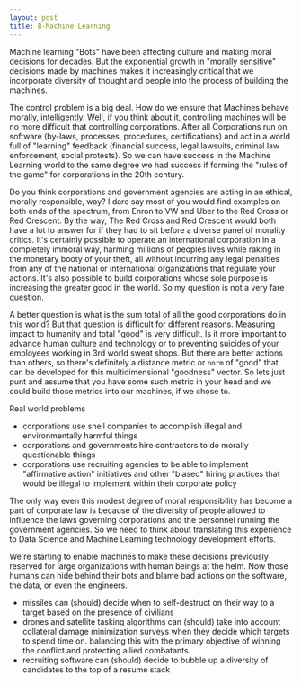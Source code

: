 ```yaml
---
layout: post
title: B-Machine Learning
---
```


Machine learning "Bots" have been affecting culture and making moral decisions for decades. But the exponential growth in "morally sensitive" decisions made by machines makes it increasingly critical that we incorporate diversity of thought and people into the process of building the machines.

The control problem is a big deal. How do we ensure that Machines behave morally, intelligently. Well, if you think about it, controlling machines will be no more difficult that controlling corporations. After all Corporations run on software (by-laws, processes, procedures, certifications) and act in a world full of "learning" feedback (financial success, legal lawsuits, criminal law enforcement, social protests). So we can have success in the Machine Learning world to the same degree we had success if forming the "rules of the game" for corporations in the 20th century.

Do you think corporations and government agencies are acting in an ethical, morally responsible, way? I dare say most of you would find examples on both ends of the spectrum, from Enron to VW and Uber to the Red Cross or Red Crescent. By the way, The Red Cross and Red Crescent would both have a lot to answer for if they had to sit before a diverse panel of morality critics. It's certainly possible to operate an international corporation in a completely immoral way, harming millions of peoples lives while raking in the monetary booty of your theft, all without incurring any legal penalties from any of the national or international organizations that regulate your actions. It's also possible to build corporations whose sole purpose is increasing the greater good in the world. So my question is not a very fare question.

A better question is what is the sum total of all the good corporations do in this world? But that question is difficult for different reasons. Measuring impact to humanity and total "good" is very difficult. Is it more important to advance human culture and technology or to preventing suicides of your employees working in 3rd world sweat shops. But there are better actions than others, so there's definitely a distance metric or `norm` of "good" that can be developed for this multidimensional "goodness" vector. So lets just punt and assume that you have some such metric in your head and we could build those metrics into our machines, if we chose to.

Real world problems

- corporations use shell companies to accomplish illegal and environmentally harmful things
- corporations and governments hire contractors to do morally questionable things
- corporations use recruiting agencies to be able to implement "affirmative action" initiatives and other "biased" hiring practices that would be illegal to implement within their corporate policy

The only way even this modest degree of moral responsibility has become a part of corporate law is because of the diversity of people allowed to influence the laws governing corporations and the personnel running the government agencies. So we need to think about translating this experience to Data Science and Machine Learning technology development efforts.

We're starting to enable machines to make these decisions previously reserved for large organizations with human beings at the helm. Now those humans can hide behind their bots and blame bad actions on the software, the data, or even the engineers.

- missiles can (should) decide when to self-destruct on their way to a target based on the presence of civilians
- drones and satellite tasking algorithms can (should) take into account collateral damage minimization surveys when they decide which targets to spend time on. balancing this with the primary objective of winning the conflict and protecting allied combatants
- recruiting software can (should) decide to bubble up a diversity of candidates to the top of a resume stack

